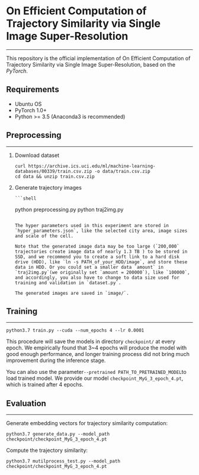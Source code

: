 # On Efficient Computation of Trajectory Similarity via Single Image Super-Resolution

------

This repository is the official implementation of On Efficient Computation of Trajectory Similarity via Single Image Super-Resolution, based on the *PyTorch*.

## Requirements

- Ubuntu OS
- PyTorch 1.0+
- Python >= 3.5 (Anaconda3 is recommended)

## Preprocessing

------

1. Download dataset 

   ```shell
   curl https://archive.ics.uci.edu/ml/machine-learning-databases/00339/train.csv.zip -o data/train.csv.zip
   cd data && unzip train.csv.zip
   ```

2. Generate trajectory images
	
	   ```shell
	python preprocessing.py
	python traj2img.py
	```
	
	The hyper parameters used in this experiment are stored in `hyper_parameters.json`, like the selected city area, image sizes and scale of the cell. 
	
	Note that the generated image data may be too large (`200,000` trajectories create image data of nearly 1.3 TB ) to be stored in SSD, and we recommend you to create a soft link to a hard disk drive (HDD), like `ln -s PATH_of_your_HDD/image`, and store these data in HDD. Or you could set a smaller data `amount` in `traj2img.py`(we originally set `amount = 200000`), like `100000`, and accordingly, you also have to change to data size used for training and validation in `dataset.py`.
	
	The generated images are saved in `image/`.

## Training

------

```shell
python3.7 train.py --cuda --num_epochs 4 --lr 0.0001
```

This procedure will save the models in directory `checkpoint/` at every epoch. We empirically found that 3~4 epochs will produce the model with good enough performance,  and longer training process did not bring much improvement during the inference stage.

You can also use the parameter`--pretrained PATH_TO_PRETRAINED_MODEL`to load trained model. We provide our model `checkpoint_MyG_3_epoch_4.pt`, which is trained after 4 epochs.

## Evaluation

------

Generate embedding vectors for trajectory similarity computation:
```shell
python3.7 generate_data.py --model_path checkpoint/checkpoint_MyG_3_epoch_4.pt
```

Compute the trajectory similarity:

```shell
python3.7 mutilprocess_test.py --model_path checkpoint/checkpoint_MyG_3_epoch_4.pt
```


